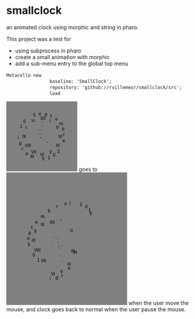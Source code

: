 # smallclock
an animated clock using morphic and string in pharo.

This project was a test for
- using subprocess in pharo
- create a small animation with morphic
- add a sub-menu entry to the global top menu

```smalltalk
Metacello new
				baseline: 'SmallClock';
				repository: 'github://rvillemeur/smallclock/src';
				load
```

![](https://github.com/rvillemeur/smallclock/blob/master/clock1.PNG) goes to ![](https://github.com/rvillemeur/smallclock/blob/master/clock2.PNG) when the user move the mouse, and clock goes back to normal when the user pause the mouse.
